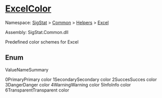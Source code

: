 # [ExcelColor](./ExcelColor.md)
Namespace: [SigStat]() > [Common](./../../README.md) > [Helpers](./../README.md) > [Excel](./README.md)

Assembly: SigStat.Common.dll


Predefined color schemes for Excel

##	Enum

ValueNameSummary

0PrimaryPrimary color
1SecondarySecondary color
2SuccesSucces color
3DangerDanger color
4WarningWarning color
5InfoInfo color
6TransparentTransparent color


